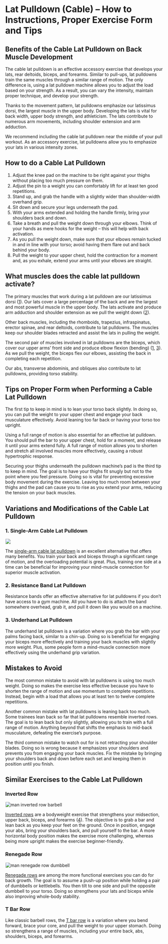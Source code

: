 # Lat Pulldown (Cable) – How to Instructions, Proper Exercise Form and Tips

## Benefits of the Cable Lat Pulldown on Back Muscle Development 

The cable lat pulldown is an effective accessory exercise that develops your lats, rear deltoids, biceps, and forearms. Similar to pull-ups, lat pulldowns train the same muscles through a similar range of motion. The only difference is, using a lat pulldown machine allows you to adjust the load based on your strength. As a result, you can vary the intensity, maintain proper technique, and develop your strength.

Thanks to the movement pattern, lat pulldowns emphasize our latissimus dorsi, the largest muscle in the upper body. Developing the lats is vital for back width, upper body strength, and athleticism. The lats contribute to numerous arm movements, including shoulder extension and arm adduction.

We recommend including the cable lat pulldown near the middle of your pull workout. As an accessory exercise, lat pulldowns allow you to emphasize your lats in various intensity zones.

## How to do a Cable Lat Pulldown

  1. Adjust the knee pad on the machine to be right against your thighs without placing too much pressure on them.
  2. Adjust the pin to a weight you can comfortably lift for at least ten good repetitions.
  3. Stand up, and grab the handle with a slightly wider than shoulder-width overhand grip.
  4. Sit down and secure your legs underneath the pad.
  5. With your arms extended and holding the handle firmly, bring your shoulders back and down.
  6. Take a breath and pull the weight down through your elbows. Think of your hands as mere hooks for the weight – this will help with back activation.
  7. As you pull the weight down, make sure that your elbows remain tucked in and in line with your torso; avoid having them flare out and back behind your body.
  8. Pull the weight to your upper chest, hold the contraction for a moment and, as you exhale, extend your arms until your elbows are straight.

## What muscles does the cable lat pulldown activate?

The primary muscles that work during a lat pulldown are our latissimus dorsi ([1](https://pubmed.ncbi.nlm.nih.gov/19855327/)). Our lats cover a large percentage of the back and are the largest and most powerful muscle in the upper body. The lats activate and produce arm adduction and shoulder extension as we pull the weight down ([2](https://www.physio-pedia.com/Latissimus_Dorsi_Muscle)).

Other back muscles, including the rhomboids, trapezius, infraspinatus, erector spinae, and rear deltoids, contribute to lat pulldowns. The muscles keep our shoulder blades retracted and assist the lats in pulling the weight. 

The second pair of muscles involved in lat pulldowns are the biceps, which cover our upper arms’ front side and produce elbow flexion (bending) ([1](https://pubmed.ncbi.nlm.nih.gov/19855327/), [3](https://www.physio-pedia.com/Biceps_brachii)). As we pull the weight, the biceps flex our elbows, assisting the back in completing each repetition.

Our abs, transverse abdominis, and obliques also contribute to lat pulldowns, providing torso stability. 

## Tips on Proper Form when Performing a Cable Lat Pulldown

The first tip to keep in mind is to lean your torso back slightly. In doing so, you can pull the weight to your upper chest and engage your back musculature effectively. Avoid leaning too far back or having your torso too upright.

Using a full range of motion is also essential for an effective lat pulldown. You should pull the bar to your upper chest, hold for a moment, and release it until your arms extend fully. A full range of motion allows you to shorten and stretch all involved muscles more effectively, causing a robust hypertrophic response. 

Securing your thighs underneath the pulldown machine’s pad is the third tip to keep in mind. The goal is to have your thighs fit snugly but not to the point where you feel pressure. Doing so is vital for preventing excessive body movement during the exercise. Leaving too much room between your thighs and the pad can cause you to rise as you extend your arms, reducing the tension on your back muscles.

## Variations and Modifications of the Cable Lat Pulldown

### 1\. Single-Arm Cable Lat Pulldown

![](data:image/gif;base64,R0lGODlhAQABAAAAACH5BAEKAAEALAAAAAABAAEAAAICTAEAOw==)![](https://pump-app.s3.eu-west-2.amazonaws.com/exercise-assets/12041101-Cable-one-arm-lat-pulldown_back_small.jpg)

The [single-arm cable lat pulldown](https://www.hevyapp.com/exercises/how-to-single-arm-lat-pulldown/) is an excellent alternative that offers many benefits. You train your back and biceps through a significant range of motion, and the overloading potential is great. Plus, training one side at a time can be beneficial for improving your mind-muscle connection for superior muscle activation.

### 2\. Resistance Band Lat Pulldown

Resistance bands offer an effective alternative for lat pulldowns if you don’t have access to a gym machine. All you have to do is attach the band somewhere overhead, grab it, and pull it down like you would on a machine.

### 3\. Underhand Lat Pulldown

The underhand lat pulldown is a variation where you grab the bar with your palms facing back, similar to a chin-up. Doing so is beneficial for engaging your biceps more effectively and training your back muscles with slightly more weight. Plus, some people form a mind-muscle connection more effectively using the underhand grip variation.

## Mistakes to Avoid

The most common mistake to avoid with lat pulldowns is using too much weight. Doing so makes the exercise less effective because you have to shorten the range of motion and use momentum to complete repetitions. Instead, begin with a load that allows you at least ten to twelve complete repetitions.

Another common mistake with lat pulldowns is leaning back too much. Some trainees lean back so far that lat pulldowns resemble inverted rows. The goal is to lean back but only slightly, allowing you to train with a full range of motion. Anything beyond that shifts the emphasis to mid-back musculature, defeating the exercise’s purpose.

The third common mistake to watch out for is not retracting your shoulder blades. Doing so is wrong because it emphasizes your shoulders and prevents you from engaging your back muscles. Fix the mistake by bringing your shoulders back and down before each set and keeping them in position until you finish.

## Similar Exercises to the Cable Lat Pulldown

### Inverted Row

![man inverted row barbell](data:image/gif;base64,R0lGODlhAQABAAAAACH5BAEKAAEALAAAAAABAAEAAAICTAEAOw==)![man inverted row barbell](https://www.hevyapp.com/wp-content/uploads/DSC04217-1024x626.jpg)

[Inverted rows](https://www.hevyapp.com/exercises/how-to-inverted-row/) are a bodyweight exercise that strengthens your midsection, upper back, biceps, and forearms ([4](https://pubmed.ncbi.nlm.nih.gov/19197209/)). The objective is to grab a bar and lean back as you keep your feet on the ground. Once in position, engage your abs, bring your shoulders back, and pull yourself to the bar. A more horizontal body position makes the exercise more challenging, whereas being more upright makes the exercise beginner-friendly.

### Renegade Row

![man renegade row dumbbell](data:image/gif;base64,R0lGODlhAQABAAAAACH5BAEKAAEALAAAAAABAAEAAAICTAEAOw==)![man renegade row dumbbell](https://www.hevyapp.com/wp-content/uploads/DSC03430-edited-1024x576.jpg)

[Renegade rows](https://www.hevyapp.com/exercises/how-to-renegade-row/) are among the more functional exercises you can do for back growth. The goal is to assume a push-up position while holding a pair of dumbbells or kettlebells. You then tilt to one side and pull the opposite dumbbell to your torso. Doing so strengthens your lats and biceps while also improving whole-body stability.

### T Bar Row

Like classic barbell rows, the [T bar row](https://www.hevyapp.com/exercises/how-to-t-bar-row/) is a variation where you bend forward, brace your core, and pull the weight to your upper stomach. Doing so strengthens a range of muscles, including your entire back, abs, shoulders, biceps, and forearms.